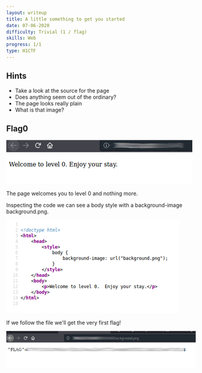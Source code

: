 ```yaml
---
layout: writeup
title: A little something to get you started
date: 07-06-2020
difficulty: Trivial (1 / flag)
skills: Web
progress: 1/1
type: H1CTF
---
```



## Hints

* Take a look at the source for the page
* Does anything seem out of the ordinary?
* The page looks really plain
* What is that image?



## Flag0

![image-20200607125427725](/assets/images/h1ctf/a_little_something_to_get_you_started.assets/image-20200607125427725.png)

The page welcomes you to level 0 and nothing more.

Inspecting the code  we can see a body style with a background-image background.png.

![image-20200607123249990](/assets/images/h1ctf/a_little_something_to_get_you_started.assets/image-20200607123249990.png)

If we follow the file we'll get the very first flag!

![image-20200607123154750](/assets/images/h1ctf/a_little_something_to_get_you_started.assets/image-20200607123154750.png)